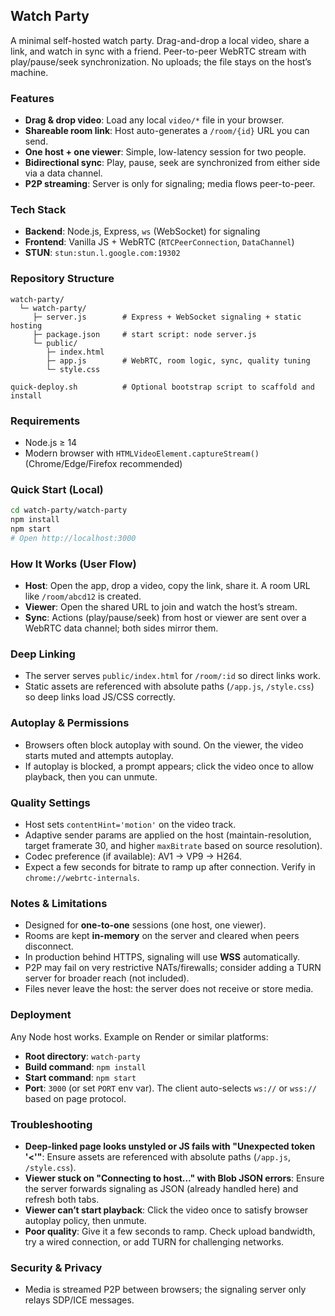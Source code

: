 ## Watch Party

A minimal self-hosted watch party. Drag-and-drop a local video, share a link, and watch in sync with a friend. Peer-to-peer WebRTC stream with play/pause/seek synchronization. No uploads; the file stays on the host’s machine.

### Features
- **Drag & drop video**: Load any local `video/*` file in your browser.
- **Shareable room link**: Host auto-generates a `/room/{id}` URL you can send.
- **One host + one viewer**: Simple, low-latency session for two people.
- **Bidirectional sync**: Play, pause, seek are synchronized from either side via a data channel.
- **P2P streaming**: Server is only for signaling; media flows peer-to-peer.

### Tech Stack
- **Backend**: Node.js, Express, `ws` (WebSocket) for signaling
- **Frontend**: Vanilla JS + WebRTC (`RTCPeerConnection`, `DataChannel`)
- **STUN**: `stun:stun.l.google.com:19302`

### Repository Structure
```text
watch-party/
  └─ watch-party/
     ├─ server.js        # Express + WebSocket signaling + static hosting
     ├─ package.json     # start script: node server.js
     └─ public/
        ├─ index.html
        ├─ app.js        # WebRTC, room logic, sync, quality tuning
        └─ style.css

quick-deploy.sh          # Optional bootstrap script to scaffold and install
```

### Requirements
- Node.js ≥ 14
- Modern browser with `HTMLVideoElement.captureStream()` (Chrome/Edge/Firefox recommended)

### Quick Start (Local)
```bash
cd watch-party/watch-party
npm install
npm start
# Open http://localhost:3000
```

### How It Works (User Flow)
- **Host**: Open the app, drop a video, copy the link, share it. A room URL like `/room/abcd12` is created.
- **Viewer**: Open the shared URL to join and watch the host’s stream.
- **Sync**: Actions (play/pause/seek) from host or viewer are sent over a WebRTC data channel; both sides mirror them.

### Deep Linking
- The server serves `public/index.html` for `/room/:id` so direct links work.
- Static assets are referenced with absolute paths (`/app.js`, `/style.css`) so deep links load JS/CSS correctly.

### Autoplay & Permissions
- Browsers often block autoplay with sound. On the viewer, the video starts muted and attempts autoplay.
- If autoplay is blocked, a prompt appears; click the video once to allow playback, then you can unmute.

### Quality Settings
- Host sets `contentHint='motion'` on the video track.
- Adaptive sender params are applied on the host (maintain-resolution, target framerate 30, and higher `maxBitrate` based on source resolution).
- Codec preference (if available): AV1 → VP9 → H264.
- Expect a few seconds for bitrate to ramp up after connection. Verify in `chrome://webrtc-internals`.

### Notes & Limitations
- Designed for **one-to-one** sessions (one host, one viewer).
- Rooms are kept **in-memory** on the server and cleared when peers disconnect.
- In production behind HTTPS, signaling will use **WSS** automatically.
- P2P may fail on very restrictive NATs/firewalls; consider adding a TURN server for broader reach (not included).
- Files never leave the host: the server does not receive or store media.

### Deployment
Any Node host works. Example on Render or similar platforms:
- **Root directory**: `watch-party`
- **Build command**: `npm install`
- **Start command**: `npm start`
- **Port**: `3000` (or set `PORT` env var). The client auto-selects `ws://` or `wss://` based on page protocol.

### Troubleshooting
- **Deep-linked page looks unstyled or JS fails with "Unexpected token '<'"**: Ensure assets are referenced with absolute paths (`/app.js`, `/style.css`).
- **Viewer stuck on "Connecting to host…" with Blob JSON errors**: Ensure the server forwards signaling as JSON (already handled here) and refresh both tabs.
- **Viewer can’t start playback**: Click the video once to satisfy browser autoplay policy, then unmute.
- **Poor quality**: Give it a few seconds to ramp. Check upload bandwidth, try a wired connection, or add TURN for challenging networks.

### Security & Privacy
- Media is streamed P2P between browsers; the signaling server only relays SDP/ICE messages.
